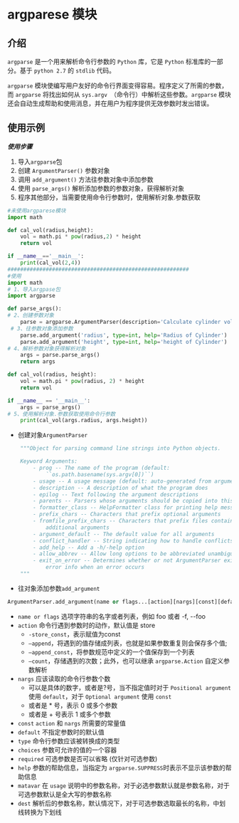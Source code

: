 ﻿# argparese 模块

介绍
----
`argparse` 是一个用来解析命令行参数的 `Python` 库，它是 `Python` 标准库的一部分。基于 `python 2.7` 的 `stdlib` 代码。

`argparse` 模块使编写用户友好的命令行界面变得容易。程序定义了所需的参数，而 `argparse` 将找出如何从 `sys.argv `（命令行）中解析这些参数。`argparse` 模块还会自动生成帮助和使用消息，并在用户为程序提供无效参数时发出错误。

使用示例
-------
***使用步骤***
1. 导入`argparse`包
2. 创建 `ArgumentParser()` 参数对象
3. 调用 `add_argument()` 方法往参数对象中添加参数
4. 使用 `parse_args()` 解析添加参数的参数对象，获得解析对象
5. 程序其他部分，当需要使用命令行参数时，使用解析对象.参数获取
```python
#未使用argparese模块
import math

def cal_vol(radius,height):
    vol = math.pi * pow(radius,2) * height
    return vol

if __name__=='__main__':
    print(cal_vol(2,4))
#########################################################
#使用
import math
# 1、导入argpase包
import argparse  

def parse_args():
# 2、创建参数对象
    parse = argparse.ArgumentParser(description='Calculate cylinder volume') 
 # 3、往参数对象添加参数 
    parse.add_argument('radius', type=int, help='Radius of Cylinder') 
    parse.add_argument('height', type=int, help='height of Cylinder')
# 4、解析参数对象获得解析对象
    args = parse.parse_args()  
    return args

def cal_vol(radius, height):
    vol = math.pi * pow(radius, 2) * height
    return vol

if __name__ == '__main__':
    args = parse_args()
# 5、使用解析对象.参数获取使用命令行参数
    print(cal_vol(args.radius, args.height))  
```
* 创建对象`ArgumentParser`
```python
    """Object for parsing command line strings into Python objects.

    Keyword Arguments:
        - prog -- The name of the program (default:
            ``os.path.basename(sys.argv[0])``)
        - usage -- A usage message (default: auto-generated from arguments)
        - description -- A description of what the program does
        - epilog -- Text following the argument descriptions
        - parents -- Parsers whose arguments should be copied into this one
        - formatter_class -- HelpFormatter class for printing help messages
        - prefix_chars -- Characters that prefix optional arguments
        - fromfile_prefix_chars -- Characters that prefix files containing
            additional arguments
        - argument_default -- The default value for all arguments
        - conflict_handler -- String indicating how to handle conflicts
        - add_help -- Add a -h/-help option
        - allow_abbrev -- Allow long options to be abbreviated unambiguously
        - exit_on_error -- Determines whether or not ArgumentParser exits with
            error info when an error occurs
    """
```
* 往对象添加参数`add_argument`
```python
ArgumentParser.add_argument(name or flags...[action][nargs][const][default][type][choices][required][help][matavar][dest])
```
* `name or flags` 选项字符串的名字或者列表，例如 foo 或者 -f, --foo
* `action` 命令行遇到参数时的动作，默认值是 store
    * `-store_const`，表示赋值为const
    * `–append`，将遇到的值存储成列表，也就是如果参数重复则会保存多个值;
    * `–append_const`，将参数规范中定义的一个值保存到一个列表
    * `–count`，存储遇到的次数；此外，也可以继承 `argparse.Action` 自定义参数解析
* `nargs` 应该读取的命令行参数个数
    * 可以是具体的数字，或者是?号，当不指定值时对于 `Positional argument` 使用 `default`，对于 `Optional argument` 使用 `const`
    * 或者是 * 号，表示 0 或多个参数
    * 或者是 + 号表示 1 或多个参数
* `const` `action` 和 `nargs` 所需要的常量值
* `default` 不指定参数时的默认值
* `type` 命令行参数应该被转换成的类型
* `choices` 参数可允许的值的一个容器
* `required` 可选参数是否可以省略 (仅针对可选参数)
* `help` 参数的帮助信息，当指定为 `argparse.SUPPRESS`时表示不显示该参数的帮助信息
* `matavar` 在 `usage` 说明中的参数名称，对于必选参数默认就是参数名称，对于可选参数默认是全大写的参数名称
* `dest` 解析后的参数名称，默认情况下，对于可选参数选取最长的名称，中划线转换为下划线